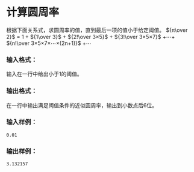# 计算圆周率
根据下面关系式，求圆周率的值，直到最后一项的值小于给定阈值。
${π\over 2}$ = 1 + ${1\over 3}$ + ${2!\over 3×5}$ + ${3!\over 3×5×7}$ +⋯+ ${n!\over 3×5×7×⋯×(2n+1)}$ +⋯
### 输入格式：
输入在一行中给出小于1的阈值。

### 输出格式：
在一行中输出满足阈值条件的近似圆周率，输出到小数点后6位。

### 输入样例：
```
0.01
```
### 输出样例：
```
3.132157
```